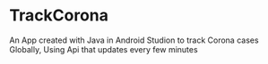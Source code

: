 # TrackCorona
An App created with Java in Android Studion to track Corona cases Globally, Using Api that updates every few minutes 
